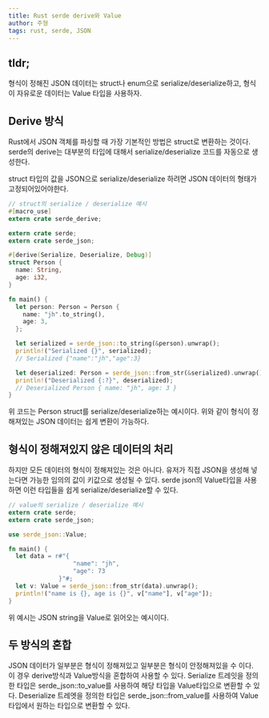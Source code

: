 ```yaml
---
title: Rust serde derive와 Value
author: 주형
tags: rust, serde, JSON
---
```


## tldr;

형식이 정해진 JSON 데이터는 struct나 enum으로 serialize/deserialize하고, 형식이 자유로운 데이터는 Value 타입을 사용하자.

## Derive 방식

Rust에서 JSON 객체를 파싱할 때 가장 기본적인 방법은 struct로 변환하는 것이다. serde의 derive는 대부분의 타입에 대해서 serialize/deserialize 코드를 자동으로 생성한다.

struct 타입의 값을 JSON으로 serialize/deserialize 하려면 JSON 데이터의 형태가 고정되어있어야한다. 

```rust
// struct의 serialize / deserialize 예시
#[macro_use]
extern crate serde_derive;

extern crate serde;
extern crate serde_json;

#[derive(Serialize, Deserialize, Debug)]
struct Person {
  name: String,
  age: i32,
}

fn main() {
  let person: Person = Person {
    name: "jh".to_string(),
    age: 3,
  };

  let serialized = serde_json::to_string(&person).unwrap();
  println!("Serialized {}", serialized);
  // Serialized {"name":"jh","age":3}

  let deserialized: Person = serde_json::from_str(&serialized).unwrap();
  println!("Deserialized {:?}", deserialized);
  // Deserialized Person { name: "jh", age: 3 }
}
```

위 코드는 Person struct를 serialize/deserialize하는 예시이다. 위와 같이 형식이 정해져있는 JSON 데이터는 쉽게 변환이 가능하다.

## 형식이 정해져있지 않은 데이터의 처리

하지만 모든 데이터의 형식이 정해져있는 것은 아니다. 유저가 직접 JSON을 생성해 넣는다면 가능한 임의의 값이 키값으로 생성될 수 있다. serde json의 Value타입을 사용하면 이런 타입들을 쉽게 serialize/deserialize할 수 있다.

```rust
// value의 serialize / deserialize 예시
extern crate serde;
extern crate serde_json;

use serde_json::Value;

fn main() {
  let data = r#"{
                  "name": "jh",
                  "age": 73
              }"#;
  let v: Value = serde_json::from_str(data).unwrap();
  println!("name is {}, age is {}", v["name"], v["age"]);
}
```

위 예시는 JSON string을 Value로 읽어오는 예시이다. 

## 두 방식의 혼합

JSON 데이터가 일부분은 형식이 정해져있고 일부분은 형식이 안정해져있을 수 이다. 이 경우 derive방식과 Value방식을 혼합하여 사용할 수 있다. Serialize 트레잇을 정의한 타입은 serde_json::to_value를 사용하여 해당 타입을 Value타입으로 변환할 수 있다. Deserialize 트레엣을 정의한 타입은 serde_json::from_value를 사용하여 Value타입에서 원하는 타입으로 변환할 수 있다.